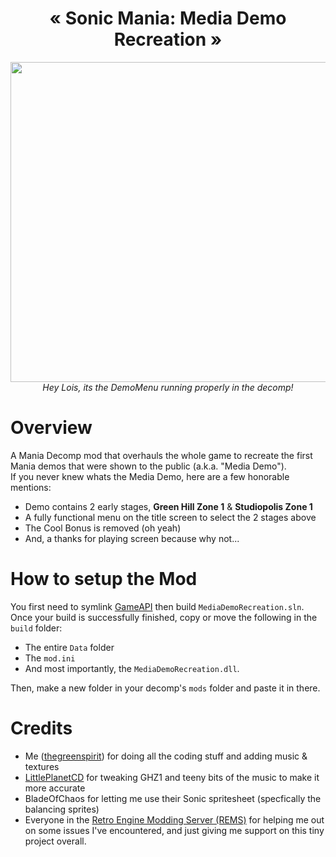 <h1 align="center">« Sonic Mania: Media Demo Recreation »</h1>
<p align="center">
  <img width="512px" src="https://user-images.githubusercontent.com/111328261/196762558-f1428ce6-084b-4dcf-9522-d69124df94a2.gif"><br>
  <i align="center">Hey Lois, its the DemoMenu running properly in the decomp!</i>
</p>

# Overview
A Mania Decomp mod that overhauls the whole game to recreate the first Mania demos that were shown to the public (a.k.a. "Media Demo").<br>
If you never knew whats the Media Demo, here are a few honorable mentions:
* Demo contains 2 early stages, **Green Hill Zone 1** & **Studiopolis Zone 1**
* A fully functional menu on the title screen to select the 2 stages above
* The Cool Bonus is removed (oh yeah)
* And, a thanks for playing screen because why not...

# How to setup the Mod
You first need to symlink [GameAPI](https://github.com/Rubberduckycooly/GameAPI) then build ``MediaDemoRecreation.sln``.<br>
Once your build is successfully finished, copy or move the following in the ``build`` folder:<br>
* The entire ``Data`` folder
* The ``mod.ini``
* And most importantly, the ``MediaDemoRecreation.dll``.<br>

Then, make a new folder in your decomp's ``mods`` folder and paste it in there.

# Credits
* Me ([thegreenspirit](https://github.com/thegreenspirit)) for doing all the coding stuff and adding music & textures
* [LittlePlanetCD](https://github.com/LittlePlanetCD) for tweaking GHZ1 and teeny bits of the music to make it more accurate
* BladeOfChaos for letting me use their Sonic spritesheet (specfically the balancing sprites)
* Everyone in the [Retro Engine Modding Server (REMS)](https://dc.railgun.works/retroengine) for helping me out on some issues I've encountered, and just giving me support on this tiny project overall.
